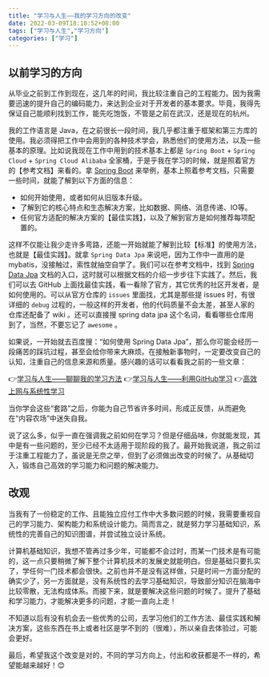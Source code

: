 ```yaml
---
title: "学习与人生——我的学习方向的改变"
date: 2022-03-09T18:10:52+08:00
tags: ["学习与人生","学习方向"]
categories: ["学习"]
---
```

## 以前学习的方向

从毕业之前到工作到现在，这几年的时间，我比较注重自己的工程能力。因为我需要迅速的提升自己的编码能力，来达到企业对于开发者的基本要求。毕竟，我得先保证自己能顺利找到工作，能先吃饱饭，不管是之前在武汉，还是现在的杭州。

我的工作语言是 Java，在之前很长一段时间，我几乎都注重于框架和第三方库的使用。我必须得把工作中会用到的各种技术学会，熟悉他们的使用方法，以及一些基本的原理。比如说我现在工作中用到的技术基本上都是 `Spring Boot` + `Spring Cloud` + `Spring Cloud Alibaba` 全家桶，于是乎我在学习的时候，就是照着官方的【参考文档】来看的。拿 [Spring Boot](https://docs.spring.io/spring-boot/docs/current-SNAPSHOT/reference/htmlsingle/) 来举例，基本上照着参考文档，只需要一些时间，就能了解到以下方面的信息：

* 如何开始使用，或者如何从旧版本升级。
* 了解到它的核心特点和生态解决方案，比如数据、网络、消息传递、IO等。
* 任何官方适配的解决方案的【最佳实践】，以及了解到官方是如何推荐每项配置的。

这样不仅能让我少走许多弯路，还能一开始就能了解到比较【标准】的使用方法，也就是【最佳实践】。就拿 `Spring Data Jpa` 来说吧，因为工作中一直用的是 mybatis，没接触过，索性就抽空自学了。我们可以在参考文档中，找到 [Spring Data Jpa](https://docs.spring.io/spring-data/jpa/docs/current/reference/html/#reference) 文档的入口，这时就可以根据文档的介绍一步步往下实践了。然后，我们可以去 GitHub 上面找最佳实践，看一看除了官方，其它优秀的社区开发者，是如何使用的。可以从官方仓库的 `issues` 里面找，尤其是那些提 issues 时，有很详细的 `debug` 过程的，一般这样的开发者，他的代码质量不会太差，甚至人家的仓库还配备了 wiki 。还可以直接搜 spring data jpa 这个名词，看看哪些仓库用到了，当然，不要忘记了 `awesome` 。

如果说，一开始就去百度搜：“如何使用 Spring Data Jpa”，那么你可能会经历一段痛苦的踩坑过程，甚至会给你带来大麻烦。在接触新事物时，一定要改变自己的认知，注重自己的信息来源和质量。感兴趣的话可以看看我之前的一些文章：

👉[学习与人生——聊聊我的学习方法](https://blog.besscroft.com/articles/2021/%E5%AD%A6%E4%B9%A0%E4%B8%8E%E4%BA%BA%E7%94%9F%E8%81%8A%E8%81%8A%E6%88%91%E7%9A%84%E5%AD%A6%E4%B9%A0%E6%96%B9%E6%B3%95/)
👉[学习与人生——利用GitHub学习](https://blog.besscroft.com/articles/2021/%E5%AD%A6%E4%B9%A0%E4%B8%8E%E4%BA%BA%E7%94%9F%E5%88%A9%E7%94%A8github%E5%AD%A6%E4%B9%A0/)
👉[高效上网与系统性学习](https://blog.besscroft.com/articles/2021/internet_surfing/)

当你学会这些“套路”之后，你能为自己节省许多时间，形成正反馈，从而避免在“内容农场”中迷失自我。

说了这么多，似乎一直在强调我之前如何在学习？但是仔细品味，你就能发现，其中是有一些问题的，至少已经不太适用于现阶段的我了。最开始我说道，我之前过于注重工程能力了，虽说是无奈之举，但到了必须做出改变的时候了。从基础切入，锻炼自己高效的学习能力和问题的解决能力。

## 改观

当我有了一份稳定的工作、且能独立应付工作中大多数问题的时候，我需要重视自己的学习能力、架构能力和系统设计能力。简而言之，就是努力学习基础知识，系统性的完善自己的知识图谱，并尝试独立设计系统。

计算机基础知识，我想不管再过多少年，可能都不会过时，而某一门技术是有可能的，这一点只要稍微了解下整个计算机技术的发展史就能明白。但是基础只要扎实了，学任何一门技术都会很快。之前也并不是没有这样做，只是时间一方面分配的确实少了，另一方面就是，没有系统性的去学习基础知识，导致部分知识在脑海中比较零散，无法构成体系。而接下来，就是要解决这些问题的时候了。提升了基础和学习能力，才能解决更多的问题，才能一直向上走！

不知道以后有没有机会去一些优秀的公司，去学习他们的工作方法、最佳实践和解决方案，这些东西在书上或者社区是学不到的（很难），所以亲自去体验过，可能会更好。

最后，希望我这个改变是对的，不同的学习方向上，付出和收获都是不一样的，希望能越来越好！😊